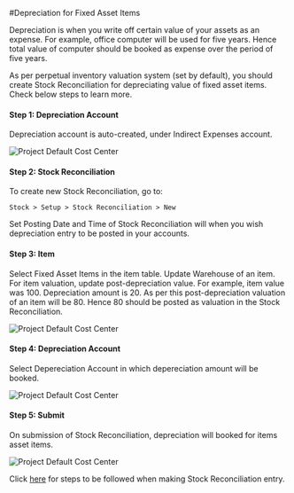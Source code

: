 #Depreciation for Fixed Asset Items

Depreciation is when you write off certain value of your assets as an expense. For example, office computer will be used for five years. Hence total value of computer should be booked as expense over the period of five years.

As per perpetual inventory valuation system (set by default), you should create Stock Reconciliation for depreciating value of fixed asset items. Check below steps to learn more.

#### Step 1: Depreciation Account

Depreciation account is auto-created, under Indirect Expenses account.

<img alt="Project Default Cost Center" class="screenshot" src="{{docs_base_url}}/assets/img/articles/depreciation-1.png">

#### Step 2: Stock Reconciliation

To create new Stock Reconciliation, go to:

`Stock > Setup > Stock Reconciliation > New`

Set Posting Date and Time of Stock Reconciliation will when you wish depreciation entry to be posted in your accounts.

#### Step 3: Item

Select Fixed Asset Items in the item table. Update Warehouse of an item. For item valuation, update post-depreciation value. For example, item value was 100. Depreciation amount is 20. As per this post-depreciation valuation of an item will be 80. Hence 80 should be posted as valuation in the Stock Reconciliation.

<img alt="Project Default Cost Center" class="screenshot" src="{{docs_base_url}}/assets/img/articles/depreciation-2.png">

#### Step 4: Depreciation Account

Select Depereciation Account in which depereciation amount will be booked.

<img alt="Project Default Cost Center" class="screenshot" src="{{docs_base_url}}/assets/img/articles/depreciation-3.png">

#### Step 5: Submit

On submission of Stock Reconciliation, depreciation will booked for items asset items.

<img alt="Project Default Cost Center" class="screenshot" src="{{docs_base_url}}/assets/img/articles/depreciation-4.png">

Click [here]({{docs_base_url}}/user/manual/en/setting-up/stock-reconciliation-for-non-serialized-item) for steps to be followed when making Stock Reconciliation entry.

<!-- markdown -->